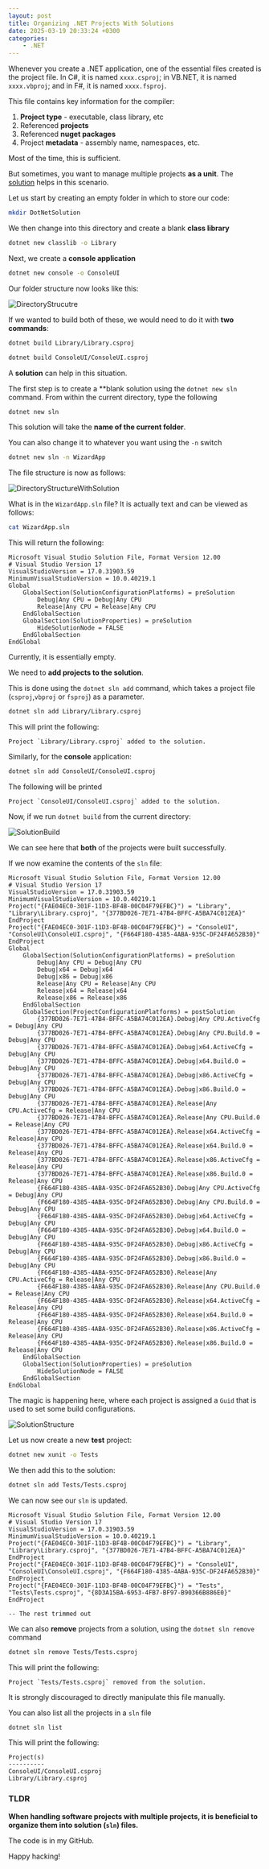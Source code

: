 ```yaml
---
layout: post
title: Organizing .NET Projects With Solutions
date: 2025-03-19 20:33:24 +0300
categories:
    - .NET
---
```


Whenever you create a .NET application, one of the essential files created is the project file. In C#, it is named `xxxx.csproj`; in VB.NET, it is named `xxxx.vbproj`; and in F#, it is named `xxxx.fsproj`.

This file contains key information for the compiler:

1. **Project type** - executable, class library, etc
2. Referenced **projects**
3. Referenced **nuget packages**
4. Project **metadata** - assembly name, namespaces, etc.

Most of the time, this is sufficient.

But sometimes, you want to manage multiple projects **as a unit**. The [solution](https://learn.microsoft.com/en-us/visualstudio/ide/solutions-and-projects-in-visual-studio?view=vs-2022#solutions) helps in this scenario.

Let us start by creating an empty folder in which to store our code:

```bash
mkdir DotNetSolution
```

We then change into this directory and create a blank **class library**

```bash
dotnet new classlib -o Library
```

Next, we create a **console application**

```bash
dotnet new console -o ConsoleUI
```

Our folder structure now looks like this:

![DirectoryStrucutre](../images/2025/03/DirectoryStrucutre.png)

If we wanted to build both of these, we would need to do it with **two commands**:

```bash
dotnet build Library/Library.csproj 

dotnet build ConsoleUI/ConsoleUI.csproj 
```

A **solution** can help in this situation.

The first step is to create a **blank solution using the `dotnet new sln` command. From within the current directory, type the following

```bash
dotnet new sln
```

This solution will take the **name of the current folder**.

You can also change it to whatever you want using the `-n` switch

```bash
dotnet new sln -n WizardApp
```

The file structure is now as follows:

![DirectoryStructureWithSolution](../images/2025/03/DirectoryStructureWithSolution.png)

What is in the `WizardApp.sln` file? It is actually text and can be viewed as follows:

```bash
cat WizardApp.sln
```

This will return the following:

```plaintext
Microsoft Visual Studio Solution File, Format Version 12.00
# Visual Studio Version 17
VisualStudioVersion = 17.0.31903.59
MinimumVisualStudioVersion = 10.0.40219.1
Global
	GlobalSection(SolutionConfigurationPlatforms) = preSolution
		Debug|Any CPU = Debug|Any CPU
		Release|Any CPU = Release|Any CPU
	EndGlobalSection
	GlobalSection(SolutionProperties) = preSolution
		HideSolutionNode = FALSE
	EndGlobalSection
EndGlobal
```

Currently, it is essentially empty.

We need to **add projects to the solution**.

This is done using the `dotnet sln add` command, which takes a project file (`csproj`,`vbproj` or `fsproj`) as a parameter.

```bash
dotnet sln add Library/Library.csproj 
```

This will print the following:

```plaintext
Project `Library/Library.csproj` added to the solution.
```

Similarly, for the **console** application:

```bash
dotnet sln add ConsoleUI/ConsoleUI.csproj
```

The following will be printed

```plaintext
Project `ConsoleUI/ConsoleUI.csproj` added to the solution.
```

Now, if we run `dotnet build` from the current directory:

![SolutionBuild](../images/2025/03/SolutionBuild.png)

We can see here that **both** of the projects were built successfully.

If we now examine the contents of the `sln` file:

```plaintext
Microsoft Visual Studio Solution File, Format Version 12.00
# Visual Studio Version 17
VisualStudioVersion = 17.0.31903.59
MinimumVisualStudioVersion = 10.0.40219.1
Project("{FAE04EC0-301F-11D3-BF4B-00C04F79EFBC}") = "Library", "Library\Library.csproj", "{377BD026-7E71-47B4-BFFC-A5BA74C012EA}"
EndProject
Project("{FAE04EC0-301F-11D3-BF4B-00C04F79EFBC}") = "ConsoleUI", "ConsoleUI\ConsoleUI.csproj", "{F664F180-4385-4ABA-935C-DF24FA652B30}"
EndProject
Global
	GlobalSection(SolutionConfigurationPlatforms) = preSolution
		Debug|Any CPU = Debug|Any CPU
		Debug|x64 = Debug|x64
		Debug|x86 = Debug|x86
		Release|Any CPU = Release|Any CPU
		Release|x64 = Release|x64
		Release|x86 = Release|x86
	EndGlobalSection
	GlobalSection(ProjectConfigurationPlatforms) = postSolution
		{377BD026-7E71-47B4-BFFC-A5BA74C012EA}.Debug|Any CPU.ActiveCfg = Debug|Any CPU
		{377BD026-7E71-47B4-BFFC-A5BA74C012EA}.Debug|Any CPU.Build.0 = Debug|Any CPU
		{377BD026-7E71-47B4-BFFC-A5BA74C012EA}.Debug|x64.ActiveCfg = Debug|Any CPU
		{377BD026-7E71-47B4-BFFC-A5BA74C012EA}.Debug|x64.Build.0 = Debug|Any CPU
		{377BD026-7E71-47B4-BFFC-A5BA74C012EA}.Debug|x86.ActiveCfg = Debug|Any CPU
		{377BD026-7E71-47B4-BFFC-A5BA74C012EA}.Debug|x86.Build.0 = Debug|Any CPU
		{377BD026-7E71-47B4-BFFC-A5BA74C012EA}.Release|Any CPU.ActiveCfg = Release|Any CPU
		{377BD026-7E71-47B4-BFFC-A5BA74C012EA}.Release|Any CPU.Build.0 = Release|Any CPU
		{377BD026-7E71-47B4-BFFC-A5BA74C012EA}.Release|x64.ActiveCfg = Release|Any CPU
		{377BD026-7E71-47B4-BFFC-A5BA74C012EA}.Release|x64.Build.0 = Release|Any CPU
		{377BD026-7E71-47B4-BFFC-A5BA74C012EA}.Release|x86.ActiveCfg = Release|Any CPU
		{377BD026-7E71-47B4-BFFC-A5BA74C012EA}.Release|x86.Build.0 = Release|Any CPU
		{F664F180-4385-4ABA-935C-DF24FA652B30}.Debug|Any CPU.ActiveCfg = Debug|Any CPU
		{F664F180-4385-4ABA-935C-DF24FA652B30}.Debug|Any CPU.Build.0 = Debug|Any CPU
		{F664F180-4385-4ABA-935C-DF24FA652B30}.Debug|x64.ActiveCfg = Debug|Any CPU
		{F664F180-4385-4ABA-935C-DF24FA652B30}.Debug|x64.Build.0 = Debug|Any CPU
		{F664F180-4385-4ABA-935C-DF24FA652B30}.Debug|x86.ActiveCfg = Debug|Any CPU
		{F664F180-4385-4ABA-935C-DF24FA652B30}.Debug|x86.Build.0 = Debug|Any CPU
		{F664F180-4385-4ABA-935C-DF24FA652B30}.Release|Any CPU.ActiveCfg = Release|Any CPU
		{F664F180-4385-4ABA-935C-DF24FA652B30}.Release|Any CPU.Build.0 = Release|Any CPU
		{F664F180-4385-4ABA-935C-DF24FA652B30}.Release|x64.ActiveCfg = Release|Any CPU
		{F664F180-4385-4ABA-935C-DF24FA652B30}.Release|x64.Build.0 = Release|Any CPU
		{F664F180-4385-4ABA-935C-DF24FA652B30}.Release|x86.ActiveCfg = Release|Any CPU
		{F664F180-4385-4ABA-935C-DF24FA652B30}.Release|x86.Build.0 = Release|Any CPU
	EndGlobalSection
	GlobalSection(SolutionProperties) = preSolution
		HideSolutionNode = FALSE
	EndGlobalSection
EndGlobal
```

The magic is happening here, where each project is assigned a `Guid` that is used to set some build configurations.

![SolutionStructure](../images/2025/03/SolutionStructure.png)

Let us now create a new **test** project:

```bash
dotnet new xunit -o Tests
```

We then add this to the solution:

```bash
dotnet sln add Tests/Tests.csproj
```

We can now see our `sln` is updated.

```plaintext
Microsoft Visual Studio Solution File, Format Version 12.00
# Visual Studio Version 17
VisualStudioVersion = 17.0.31903.59
MinimumVisualStudioVersion = 10.0.40219.1
Project("{FAE04EC0-301F-11D3-BF4B-00C04F79EFBC}") = "Library", "Library\Library.csproj", "{377BD026-7E71-47B4-BFFC-A5BA74C012EA}"
EndProject
Project("{FAE04EC0-301F-11D3-BF4B-00C04F79EFBC}") = "ConsoleUI", "ConsoleUI\ConsoleUI.csproj", "{F664F180-4385-4ABA-935C-DF24FA652B30}"
EndProject
Project("{FAE04EC0-301F-11D3-BF4B-00C04F79EFBC}") = "Tests", "Tests\Tests.csproj", "{8D3A15BA-6953-4FB7-BF97-B90366B886E0}"
EndProject

-- The rest trimmed out
```

We can also **remove** projects from a solution, using the `dotnet sln remove` command

```bash
dotnet sln remove Tests/Tests.csproj
```

This will print the following:

```plaintext
Project `Tests/Tests.csproj` removed from the solution.
```

It is strongly discouraged to directly manipulate this file manually.

You can also list all the projects in a `sln` file

```bash
dotnet sln list
```

This will print the following:

```plaintext
Project(s)
----------
ConsoleUI/ConsoleUI.csproj
Library/Library.csproj
```

### TLDR

**When handling software projects with multiple projects, it is beneficial to organize them into solution (`sln`) files.**

The code is in my GitHub.

Happy hacking!
